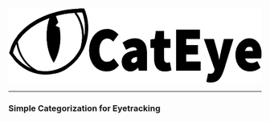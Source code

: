 
<img src="/files/imgs/cateye_logo_long.png" alt="CatEye logo" height="150"/>

___
### Simple Categorization for Eyetracking


